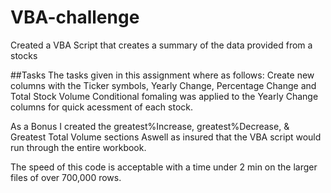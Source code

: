 # VBA-challenge
Created a VBA Script that creates a summary of the data provided from a stocks

##Tasks
The tasks given in this assignment where as follows:
  Create new columns with the Ticker symbols, Yearly Change, Percentage Change and Total Stock Volume
  Conditional fomaling was applied to the Yearly Change columns for quick acessment of each stock.

As a Bonus I created the greatest%Increase, greatest%Decrease, & Greatest Total Volume sections
Aswell as insured that the VBA script would run through the entire workbook.

The speed of this code is acceptable with a time under 2 min on the larger files of over 700,000 rows. 
